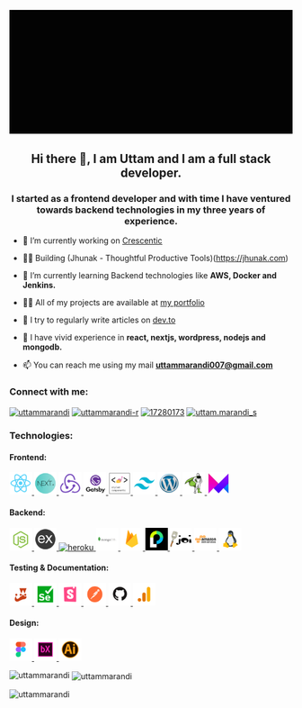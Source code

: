 [![MasterHead](/github_banner.gif)](https://khushboogoel01.github.io)

<h2 align="center">Hi there 👋, I am Uttam and I am a full stack developer.</h2>
<h3 align="center">I started as a frontend developer and with time I have ventured towards backend technologies in my three years of experience.</h3>

- 🔭 I’m currently working on [Crescentic](https://www.crescentic.com/)
  
- 👨‍💻 Building (Jhunak - Thoughtful Productive Tools)(https://jhunak.com)
   
- 🌱 I’m currently learning Backend technologies like **AWS, Docker and Jenkins.**

- 👨‍💻 All of my projects are available at [my portfolio](https://uttam-marandi-portfolio.vercel.app/)

- 📝 I try to regularly write articles on [dev.to](https://dev.to/uttammarandi)

- 💬 I have vivid experience in **react, nextjs, wordpress, nodejs and mongodb.**

- 📫 You can reach me using my mail **uttammarandi007@gmail.com**


<h3 align="left">Connect with me:</h3>
<p align="left">
<a href="https://dev.to/uttammarandi" target="blank"><img align="center" src="https://raw.githubusercontent.com/rahuldkjain/github-profile-readme-generator/master/src/images/icons/Social/devto.svg" alt="uttammarandi" height="30" width="40" /></a>
<a href="https://linkedin.com/in/uttammarandi-r" target="blank"><img align="center" src="https://raw.githubusercontent.com/rahuldkjain/github-profile-readme-generator/master/src/images/icons/Social/linked-in-alt.svg" alt="uttammarandi-r" height="30" width="40" /></a>
<a href="https://stackoverflow.com/users/17280173" target="blank"><img align="center" src="https://raw.githubusercontent.com/rahuldkjain/github-profile-readme-generator/master/src/images/icons/Social/stack-overflow.svg" alt="17280173" height="30" width="40" /></a>
<a href="https://instagram.com/uttam.marandi_s" target="blank"><img align="center" src="https://raw.githubusercontent.com/rahuldkjain/github-profile-readme-generator/master/src/images/icons/Social/instagram.svg" alt="uttam.marandi_s" height="30" width="40" /></a>
</p>

<h3 align="left">Technologies:</h3>
<h4 align="left">Frontend:</h4>
<p align="left"> <a href="https://reactjs.org/docs/getting-started.html" target="_blank" rel="noreferrer"> <img src="./tech_images/react.png" alt="react" width="40" height="40"/> </a> <a href="https://nextjs.org/docs" target="_blank" rel="noreferrer"> <img src="./tech_images/nextjs.png" alt="nextjs" width="40" height="40"/> </a> <a href="https://redux.js.org/introduction/getting-started" target="_blank" rel="noreferrer"> <img src="./tech_images/redux.png" alt="chartjs" width="40" height="40"/> </a> <a href="https://www.gatsbyjs.com/" target="_blank" rel="noreferrer"> <img src="./tech_images/gatsby.png" alt="gatsby" width="40" height="40"/> </a> <a href="https://styled-components.com/" target="_blank" rel="noreferrer"> <img src="./tech_images/styledcomponents.png" alt="styledcomponents" width="40" height="40"/> </a> <a href="https://tailwindcss.com/docs/installation" target="_blank" rel="noreferrer"> <img src="/tech_images/tailwind.png" alt="tailwind" width="40" height="40"/> </a> <a href="https://wordpress.org/download/" target="_blank" rel="noreferrer"> <img src="./tech_images/wordpress.png" alt="wordpress" width="40" height="40"/> </a> <a href="https://greensock.com/showcase/" target="_blank" rel="noreferrer"> <img src="./tech_images/gsap.png" alt="gsap" width="40" height="40"/> </a> <a href="https://www.framer.com/docs/component/" target="_blank" rel="noreferrer"> <img src="./tech_images/framermotion.png" alt="framer-motion" width="40" height="40"/> </a>

<h4 align="left">Backend:</h4>
<a href="https://nodejs.dev/learn" target="_blank" rel="noreferrer"> <img src="./tech_images/nodejs.png" alt="nodejs" width="40" height="40"/> </a> <a href="https://expressjs.com/en/starter/installing.html" target="_blank" rel="noreferrer"> <img src="./tech_images/expressjs.png" alt="express" width="40" height="40"/> </a> <a href="https://heroku.com" target="_blank" rel="noreferrer"> <img src="https://www.vectorlogo.zone/logos/heroku/heroku-icon.svg" alt="heroku" width="40" height="40"/> </a> <a href="o" target="_blank" rel="noreferrer"> <img src="./tech_images/mongodb.png" alt="illustrator" width="40" height="40"/> </a> <a href="https://firebase.google.com/docs" target="_blank" rel="noreferrer"> <img src="./tech_images/firebase.png" alt="firebase" width="40" height="40"/> </a> <a href="https://www.passportjs.org/" target="_blank" rel="noreferrer"> <img src="./tech_images/passport.png" alt="passport" width="40" height="40"/> </a> <a href="https://joi.dev/api/" target="_blank" rel="noreferrer"> <img src="./tech_images/joi.png" alt="joi" width="40" height="40"/> </a> 
 <a href="https://docs.aws.amazon.com/" target="_blank" rel="noreferrer"> <img src="./tech_images/aws.png" alt="aws" width="40" height="40"/> </a> <a href="https://www.linux.org/" target="_blank" rel="noreferrer"> <img src="./tech_images/linux.png" alt="linux" width="40" height="40"/> </a> 
 
 
<h4 align="left">Testing & Documentation:</h4>
 <a href="https://jestjs.io/docs/getting-started" target="_blank" rel="noreferrer"> <img src="./tech_images/Jest.png" alt="jest" width="40" height="40"/> </a> <a href="https://selenium-python.readthedocs.io/" target="_blank" rel="noreferrer"> <img src="./tech_images/Selenium.png" alt="selenium" width="40" height="40"/> </a> <a href="https://storybook.js.org/docs/react/writing-docs/docs-page" target="_blank" rel="noreferrer"> <img src="./tech_images/Storybook.png" alt="storybook" width="40" height="40"/> </a> <a href="https://learning.postman.com/docs/getting-started/introduction/" target="_blank" rel="noreferrer"> <img src="./tech_images/postman.png" alt="python" width="40" height="40"/> </a> <a href="https://docs.github.com/en/github" target="_blank" rel="noreferrer"> <img src="./tech_images/github.png" alt="react" width="40" height="40"/> </a> <a href="https://developers.google.com/analytics" target="_blank" rel="noreferrer"> <img src="./tech_images/googleanalytics.png" alt="reactnative" width="40" height="40"/> </a>
 
 <h4 align="left">Design:</h4>
  <a href="https://www.figma.com/" target="_blank" rel="noreferrer"> <img src="./tech_images/figma.png" alt="figma" width="40" height="40"/> </a> <a href="https://www.adobe.com/" target="_blank" rel="noreferrer"> <img src="./tech_images/adobexd.png" alt="adobexd" width="40" height="40"/> </a> <a href="https://www.adobe.com/in/products/illustrator.html" target="_blank" rel="noreferrer"> <img src="./tech_images/illustrator.png" alt="illustrator" width="40" height="40"/> </a>

<p><img align="left" src="https://github-readme-stats.vercel.app/api/top-langs?username=uttammarandi&show_icons=true&locale=en&layout=compact" alt="uttammarandi" /></p>

<p>&nbsp;<img align="center" src="https://github-readme-stats.vercel.app/api?username=uttammarandi&show_icons=true&locale=en" alt="uttammarandi" /></p>

<p><img align="center" src="https://github-readme-streak-stats.herokuapp.com/?user=uttammarandi&" alt="uttammarandi" /></p>
